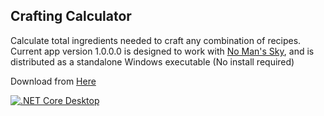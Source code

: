 ## Crafting Calculator

Calculate total ingredients needed to craft any combination of recipes.  Current app version 1.0.0.0 is designed to work with [No Man's Sky](https://www.nomanssky.com/), and is distributed as a standalone Windows executable (No install required)

Download from [Here](https://nmitchell24.github.io/CraftingCalculator/)

[![.NET Core Desktop](https://github.com/NMitchell24/CraftingCalculator/actions/workflows/dotnet-desktop.yml/badge.svg)](https://github.com/NMitchell24/CraftingCalculator/actions/workflows/dotnet-desktop.yml)
